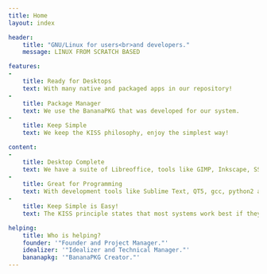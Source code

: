 ```yaml
---
title: Home
layout: index

header:
    title: "GNU/Linux for users<br>and developers."
    message: LINUX FROM SCRATCH BASED

features:
- 
    title: Ready for Desktops
    text: With many native and packaged apps in our repository!
- 
    title: Package Manager
    text: We use the BananaPKG that was developed for our system.
- 
    title: Keep Simple
    text: We keep the KISS philosophy, enjoy the simplest way!

content:
- 
    title: Desktop Complete
    text: We have a suite of Libreoffice, tools like GIMP, Inkscape, SSR, VLC and more!
- 
    title: Great for Programming
    text: With development tools like Sublime Text, QT5, gcc, python2 and 3, compilers, lua, etc!
- 
    title: Keep Simple is Easy!
    text: The KISS principle states that most systems work best if they are kept simple rather than made complicated!

helping:
    title: Who is helping?
    founder: '"Founder and Project Manager."'
    idealizer: '"Idealizer and Technical Manager."'
    bananapkg: '"BananaPKG Creator."'
---
```

